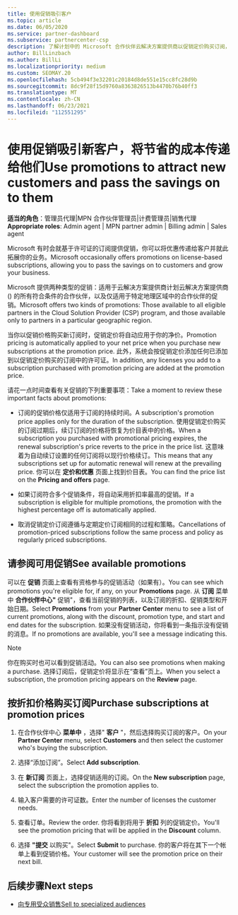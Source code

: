 ```yaml
---
title: 使用促销吸引客户
ms.topic: article
ms.date: 06/05/2020
ms.service: partner-dashboard
ms.subservice: partnercenter-csp
description: 了解计划中的 Microsoft 合作伙伴云解决方案提供商以促销定价购买订阅，以及如何将节省的成本传递给其客户。
author: BillLinzbach
ms.author: BillLi
ms.localizationpriority: medium
ms.custom: SEOMAY.20
ms.openlocfilehash: 5cb494f3e32201c20184d8de551e15cc8fc28d9b
ms.sourcegitcommit: 8dc9f28f15d9760a8363826513b4470b76b40ff3
ms.translationtype: MT
ms.contentlocale: zh-CN
ms.lasthandoff: 06/23/2021
ms.locfileid: "112551295"
---
```

# <a name="use-promotions-to-attract-new-customers-and-pass-the-savings-on-to-them"></a><span data-ttu-id="08eeb-103">使用促销吸引新客户，将节省的成本传递给他们</span><span class="sxs-lookup"><span data-stu-id="08eeb-103">Use promotions to attract new customers and pass the savings on to them</span></span>



<span data-ttu-id="08eeb-104">**适当的角色**：管理员代理|MPN 合作伙伴管理员|计费管理员|销售代理</span><span class="sxs-lookup"><span data-stu-id="08eeb-104">**Appropriate roles**: Admin agent | MPN partner admin | Billing admin | Sales agent</span></span>


<span data-ttu-id="08eeb-105">Microsoft 有时会就基于许可证的订阅提供促销，你可以将优惠传递给客户并就此拓展你的业务。</span><span class="sxs-lookup"><span data-stu-id="08eeb-105">Microsoft occasionally offers promotions on license-based subscriptions, allowing you to pass the savings on to customers and grow your business.</span></span> 

<span data-ttu-id="08eeb-106">Microsoft 提供两种类型的促销：适用于云解决方案提供商计划云解决方案提供商 () 的所有符合条件的合作伙伴，以及仅适用于特定地理区域中的合作伙伴的促销。</span><span class="sxs-lookup"><span data-stu-id="08eeb-106">Microsoft offers two kinds of promotions: Those available to all eligible partners in the Cloud Solution Provider (CSP) program, and those available only to partners in a particular geographic region.</span></span>

<span data-ttu-id="08eeb-107">当你以促销价格购买新订阅时，促销定价将自动应用于你的净价。</span><span class="sxs-lookup"><span data-stu-id="08eeb-107">Promotion pricing is automatically applied to your net price when you purchase new subscriptions at the promotion price.</span></span> <span data-ttu-id="08eeb-108">此外，系统会按促销定价添加任何已添加到以促销定价购买的订阅中的许可证。</span><span class="sxs-lookup"><span data-stu-id="08eeb-108">In addition, any licenses you add to a subscription purchased with promotion pricing are added at the promotion price.</span></span> 

<span data-ttu-id="08eeb-109">请花一点时间查看有关促销的下列重要事项：</span><span class="sxs-lookup"><span data-stu-id="08eeb-109">Take a moment to review these important facts about promotions:</span></span>

- <span data-ttu-id="08eeb-110">订阅的促销价格仅适用于订阅的持续时间。</span><span class="sxs-lookup"><span data-stu-id="08eeb-110">A subscription's promotion price applies only for the duration of the subscription.</span></span> <span data-ttu-id="08eeb-111">使用促销定价购买的订阅过期后，续订订阅的价格将恢复为价目表中的价格。</span><span class="sxs-lookup"><span data-stu-id="08eeb-111">When a subscription you purchased with promotional pricing expires, the renewal subscription's price reverts to the price in the price list.</span></span> <span data-ttu-id="08eeb-112">这意味着为自动续订设置的任何订阅将以现行价格续订。</span><span class="sxs-lookup"><span data-stu-id="08eeb-112">This means that any subscriptions set up for automatic renewal will renew at the prevailing price.</span></span> <span data-ttu-id="08eeb-113">你可以在 **定价和优惠** 页面上找到价目表。</span><span class="sxs-lookup"><span data-stu-id="08eeb-113">You can find the price list on the **Pricing and offers** page.</span></span>

- <span data-ttu-id="08eeb-114">如果订阅符合多个促销条件，将自动采用折扣率最高的促销。</span><span class="sxs-lookup"><span data-stu-id="08eeb-114">If a subscription is eligible for multiple promotions, the promotion with the highest percentage off is automatically applied.</span></span>

- <span data-ttu-id="08eeb-115">取消促销定价订阅遵循与定期定价订阅相同的过程和策略。</span><span class="sxs-lookup"><span data-stu-id="08eeb-115">Cancellations of promotion-priced subscriptions follow the same process and policy as regularly priced subscriptions.</span></span>

## <a name="see-available-promotions"></a><span data-ttu-id="08eeb-116">请参阅可用促销</span><span class="sxs-lookup"><span data-stu-id="08eeb-116">See available promotions</span></span>

<span data-ttu-id="08eeb-117">可以在 **促销** 页面上查看有资格参与的促销活动（如果有）。</span><span class="sxs-lookup"><span data-stu-id="08eeb-117">You can see which promotions you're eligible for, if any, on your **Promotions** page.</span></span> <span data-ttu-id="08eeb-118">从 **订阅** 菜单中 **合作伙伴中心"** 促销"，查看当前促销的列表，以及订阅的折扣、促销类型和开始日期。</span><span class="sxs-lookup"><span data-stu-id="08eeb-118">Select **Promotions** from your **Partner Center** menu to see a list of current promotions, along with the discount, promotion type, and start and end dates for the subscription.</span></span> <span data-ttu-id="08eeb-119">如果没有促销活动，你将看到一条指示没有促销的消息。</span><span class="sxs-lookup"><span data-stu-id="08eeb-119">If no promotions are available, you'll see a message indicating this.</span></span> 

> [!NOTE]  
> <span data-ttu-id="08eeb-120">你在购买时也可以看到促销活动。</span><span class="sxs-lookup"><span data-stu-id="08eeb-120">You can also see promotions when making a purchase.</span></span> <span data-ttu-id="08eeb-121">选择订阅后，促销定价将显示在“查看”页上。</span><span class="sxs-lookup"><span data-stu-id="08eeb-121">When you select a subscription, the promotion pricing appears on the **Review** page.</span></span>

## <a name="purchase-subscriptions-at-promotion-prices"></a><span data-ttu-id="08eeb-122">按折扣价格购买订阅</span><span class="sxs-lookup"><span data-stu-id="08eeb-122">Purchase subscriptions at promotion prices</span></span>

1. <span data-ttu-id="08eeb-123">在合作伙伴中心 **菜单中** ，选择" **客户** "，然后选择购买订阅的客户。</span><span class="sxs-lookup"><span data-stu-id="08eeb-123">On your **Partner Center** menu, select **Customers** and then select the customer who's buying the subscription.</span></span> 

2. <span data-ttu-id="08eeb-124">选择“添加订阅”。</span><span class="sxs-lookup"><span data-stu-id="08eeb-124">Select **Add subscription**.</span></span>

3. <span data-ttu-id="08eeb-125">在 **新订阅** 页面上，选择促销适用的订阅。</span><span class="sxs-lookup"><span data-stu-id="08eeb-125">On the **New subscription** page, select the subscription the promotion applies to.</span></span>

4. <span data-ttu-id="08eeb-126">输入客户需要的许可证数。</span><span class="sxs-lookup"><span data-stu-id="08eeb-126">Enter the number of licenses the customer needs.</span></span> 

5. <span data-ttu-id="08eeb-127">查看订单。</span><span class="sxs-lookup"><span data-stu-id="08eeb-127">Review the order.</span></span> <span data-ttu-id="08eeb-128">你将看到将用于 **折扣** 列的促销定价。</span><span class="sxs-lookup"><span data-stu-id="08eeb-128">You'll see the promotion pricing that will be applied in the **Discount** column.</span></span>  

6. <span data-ttu-id="08eeb-129">选择 **"提交** 以购买"。</span><span class="sxs-lookup"><span data-stu-id="08eeb-129">Select **Submit** to purchase.</span></span> <span data-ttu-id="08eeb-130">你的客户将在其下一个帐单上看到促销价格。</span><span class="sxs-lookup"><span data-stu-id="08eeb-130">Your customer will see the promotion price on their next bill.</span></span>  


## <a name="next-steps"></a><span data-ttu-id="08eeb-131">后续步骤</span><span class="sxs-lookup"><span data-stu-id="08eeb-131">Next steps</span></span>

- [<span data-ttu-id="08eeb-132">向专用受众销售</span><span class="sxs-lookup"><span data-stu-id="08eeb-132">Sell to specialized audiences</span></span>](sell-to-education-customers.md)